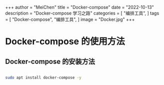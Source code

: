 +++
author = "MeiChen"
title = "Docker-compose"
date = "2022-10-13"
description = "Docker-compose 学习之路"
categories = [
    "编排工具",
]
tags = [
    "Docker-compose",
    "编排工具",
]
image = "Docker.jpg"
+++






# Docker-compose 的使用方法

## Docker-compose 的安装方法
```bash

sudo apt install docker-compose -y
```
